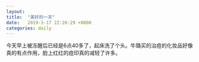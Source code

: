 ```yaml
---
layout:
title:  "美好的一天"
date:   2019-3-17 22:26:29 +0800
categories: daily
---
```

今天早上被冻醒后已经是6点40多了，起床洗了个头。牛璐买的治痘的化妆品好像真的有点作用，脸上红红的痘印真的减轻了许多。

